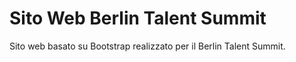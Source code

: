 # Sito Web Berlin Talent Summit
Sito web basato su Bootstrap realizzato per il Berlin Talent Summit.
